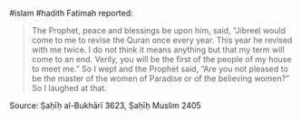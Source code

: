 #islam #hadith 
Fatimah reported:

>The Prophet, peace and blessings be upon him, said, "Jibreel would come to me to revise the Quran once every year. This year he revised with me twice. I do not think it means anything but that my term will come to an end. Verily, you will be the first of the people of my house to meet me.” So I wept and the Prophet said, “Are you not pleased to be the master of the women of Paradise or of the believing women?” So I laughed at that.

Source: Ṣaḥīḥ al-Bukhārī 3623, Ṣaḥīḥ Muslim 2405